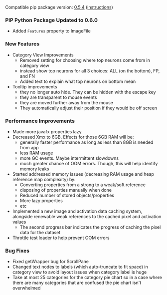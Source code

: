 <!--- https://github.com/mgroth0/deephy/releases -->

[//]: # (VERSION:1.22.0)


Compatible pip package
version: [0.5.4](https://pypi.org/project/deephys/0.5.4/) ([instructions](https://colab.research.google.com/drive/1HAaVOopHDNVKryP14wW4K_rcqeeqYrLK#scrollTo=VtUgz8xGYKHj))

### PIP Python Package Updated to 0.6.0
- Added `Features` property to ImageFile

### New Features

- Category View Improvements
    - Removed setting for choosing where top neurons come from in category view
    - instead show top neurons for all 3 choices: ALL (on the bottom), FP, and FN
    - Added text to explain what top neurons on bottom mean
- Tooltip improvements
    - they no longer auto hide. They can be hidden with the escape key
    - they are transparent to mouse events
    - they are moved further away from the mouse
    - They automatically adjust their position if they would be off screen

### Performance Improvements

- Made more javafx properties lazy
- Decreased Xmx to 6GB. Effects for those 6GB RAM will be:
    - generally faster performance as long as less than 8GB is needed from app
    - less RAM usage
    - more GC events. Maybe intermittent slowdowns
    - much greater chance of OOM errors. Though, this will help identify memory leaks
- Started addressed memory issues (decreasing RAM usage and heap reference map complexity) by:
    - Converting properties from a strong to a weak/soft reference
    - disposing of properties manually when done
    - Reduced number of stored objects/properties
    - More lazy properties
    - etc
- Implemented a new image and activation data caching system, alongside renewable weak references to the cached pixel
  and activation values
    - The second progress bar indicates the progress of caching the pixel data for the dataset
- Throttle test loader to help prevent OOM errors

[//]: # (### Cosmetic Changes)

### Bug Fixes

- Fixed getWrapper bug for ScrollPane
- Changed text nodes to labels (which auto-truncate to fit space) in category view to avoid layout issues when category
  label is huge
- Take at most 25 categories for the category pie chart so in a case where there are many categories that are confused
  the pie chart isn't overwhelmed

[//]: # (### Notes)

[//]: # (### Todo)

